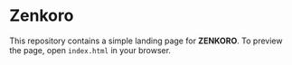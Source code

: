 # Zenkoro

This repository contains a simple landing page for **ZENKORO**. To preview the page, open `index.html` in your browser.
